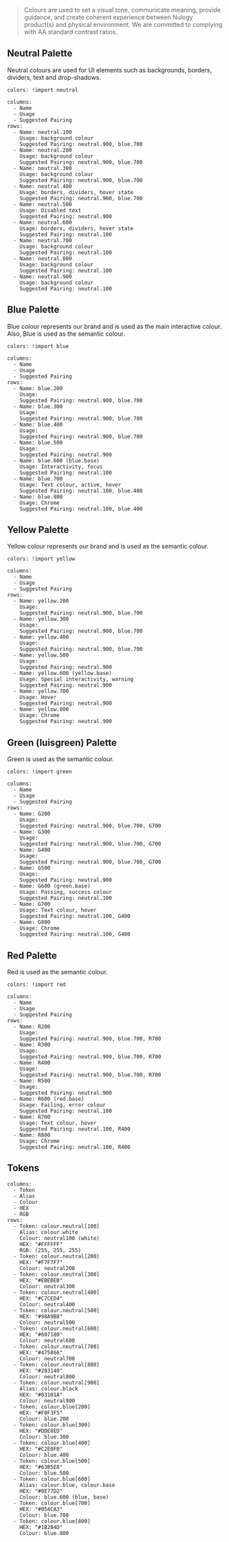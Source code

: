 > Colours are used to set a visual tone, communicate meaning, provide guidance, and create coherent experience between Nulogy product(s) and physical environment. We are committed to complying with AA standard contrast ratios.

## Neutral Palette
Neutral colours are used for UI elements such as backgrounds, borders, dividers, text and drop-shadows.

```color-palette
colors: !import neutral
```

```table
columns:
  - Name
  - Usage
  - Suggested Pairing
rows:
  - Name: neutral.100
    Usage: background colour
    Suggested Pairing: neutral.900, blue.700
  - Name: neutral.200
    Usage: background colour
    Suggested Pairing: neutral.900, blue.700
  - Name: neutral.300
    Usage: background colour
    Suggested Pairing: neutral.900, blue.700
  - Name: neutral.400
    Usage: borders, dividers, hover state
    Suggested Pairing: neutral.900, blue.700
  - Name: neutral.500
    Usage: Disabled text
    Suggested Pairing: neutral.900
  - Name: neutral.600
    Usage: borders, dividers, hover state
    Suggested Pairing: neutral.100
  - Name: neutral.700
    Usage: background colour
    Suggested Pairing: neutral.100
  - Name: neutral.800
    Usage: background colour
    Suggested Pairing: neutral.100
  - Name: neutral.900
    Usage: background colour
    Suggested Pairing: neutral.100
```

## Blue Palette
Blue colour represents our brand and is used as the main interactive colour. Also, Blue is used as the semantic colour.

```color-palette
colors: !import blue
```

```table
columns:
  - Name
  - Usage
  - Suggested Pairing
rows:
  - Name: blue.200
    Usage:
    Suggested Pairing: neutral.900, blue.700
  - Name: blue.300
    Usage:
    Suggested Pairing: neutral.900, blue.700
  - Name: blue.400
    Usage:
    Suggested Pairing: neutral.900, blue.700
  - Name: blue.500
    Usage:
    Suggested Pairing: neutral.900
  - Name: blue.600 (blue.base)
    Usage: Interactivity, focus
    Suggested Pairing: neutral.100
  - Name: blue.700
    Usage: Text colour, active, hover
    Suggested Pairing: neutral.100, blue.400
  - Name: blue.800
    Usage: Chrome
    Suggested Pairing: neutral.100, blue.400
```

## Yellow Palette
Yellow colour represents our brand and is used as the semantic colour.

```color-palette
colors: !import yellow
```

```table
columns:
  - Name
  - Usage
  - Suggested Pairing
rows:
  - Name: yellow.200
    Usage:
    Suggested Pairing: neutral.900, blue.700
  - Name: yellow.300
    Usage:
    Suggested Pairing: neutral.900, blue.700
  - Name: yellow.400
    Usage:
    Suggested Pairing: neutral.900, blue.700
  - Name: yellow.500
    Usage:
    Suggested Pairing: neutral.900
  - Name: yellow.600 (yellow.base)
    Usage: Special interactivity, warning
    Suggested Pairing: neutral.900
  - Name: yellow.700
    Usage: Hover
    Suggested Pairing: neutral.900
  - Name: yellow.800
    Usage: Chrome
    Suggested Pairing: neutral.900
```

## Green (luisgreen) Palette
Green is used as the semantic colour.

```color-palette
colors: !import green
```

```table
columns:
  - Name
  - Usage
  - Suggested Pairing
rows:
  - Name: G200
    Usage:
    Suggested Pairing: neutral.900, blue.700, G700
  - Name: G300
    Usage:
    Suggested Pairing: neutral.900, blue.700, G700
  - Name: G400
    Usage:
    Suggested Pairing: neutral.900, blue.700, G700
  - Name: G500
    Usage:
    Suggested Pairing: neutral.900
  - Name: G600 (green.base)
    Usage: Passing, success colour
    Suggested Pairing: neutral.100
  - Name: G700
    Usage: Text colour, hover
    Suggested Pairing: neutral.100, G400
  - Name: G800
    Usage: Chrome
    Suggested Pairing: neutral.100, G400
```

## Red Palette
Red is used as the semantic colour.

```color-palette
colors: !import red
```

```table
columns:
  - Name
  - Usage
  - Suggested Pairing
rows:
  - Name: R200
    Usage:
    Suggested Pairing: neutral.900, blue.700, R700
  - Name: R300
    Usage:
    Suggested Pairing: neutral.900, blue.700, R700
  - Name: R400
    Usage:
    Suggested Pairing: neutral.900, blue.700, R700
  - Name: R500
    Usage:
    Suggested Pairing: neutral.900
  - Name: R600 (red.base)
    Usage: Failing, error colour
    Suggested Pairing: neutral.100
  - Name: R700
    Usage: Text colour, hover
    Suggested Pairing: neutral.100, R400
  - Name: R800
    Usage: Chrome
    Suggested Pairing: neutral.100, R400
```

## Tokens

```table
columns:
  - Token
  - Alias
  - Colour
  - HEX
  - RGB
rows:
  - Token: colour.neutral[100]
    Alias: colour.white
    Colour: neutral100 (white)
    HEX: "#FFFFFF"
    RGB: (255, 255, 255)
  - Token: colour.neutral[200]
    HEX: "#F7F7F7"
    Colour: neutral200
  - Token: colour.neutral[300]
    HEX: "#EBEBEB"
    Colour: neutral300
  - Token: colour.neutral[400]
    HEX: "#C7CED4"
    Colour: neutral400
  - Token: colour.neutral[500]
    HEX: "#98A9B8"
    Colour: neutral500
  - Token: colour.neutral[600]
    HEX: "#607180"
    Colour: neutral600
  - Token: colour.neutral[700]
    HEX: "#475866"
    Colour: neutral700
  - Token: colour.neutral[800]
    HEX: "#203140"
    Colour: neutral800
  - Token: colour.neutral[900]
    Alias: colour.black
    HEX: "#03101A"
    Colour: neutral900
  - Token: colour.blue[200]
    HEX: "#F0F3F5"
    Colour: blue.200
  - Token: colour.blue[300]
    HEX: "#DDE8ED"
    Colour: blue.300
  - Token: colour.blue[400]
    HEX: "#C2E0F0"
    Colour: blue.400
  - Token: colour.blue[500]
    HEX: "#63B5E8"
    Colour: blue.500
  - Token: colour.blue[600]
    Alias: colour.blue, colour.base
    HEX: "#0E77D2"
    Colour: blue.600 (blue, base)
  - Token: colour.blue[700]
    HEX: "#054CA3"
    Colour: blue.700
  - Token: colour.blue[800]
    HEX: "#1B2B4D"
    Colour: blue.800
```
